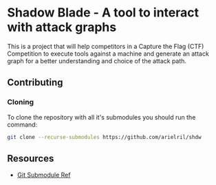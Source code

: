 # Shadow Blade - A tool to interact with attack graphs

This is a project that will help competitors in a Capture the Flag (CTF) Competition to execute tools against a machine and generate an attack graph for a better understanding and choice of the attack path.

## Contributing

### Cloning 

To clone the repository with all it's submodules you should run the command:

```bash
git clone --recurse-submodules https://github.com/arielril/shdw
```


## Resources

- [Git Submodule Ref](https://git-scm.com/book/en/v2/Git-Tools-Submodules)

